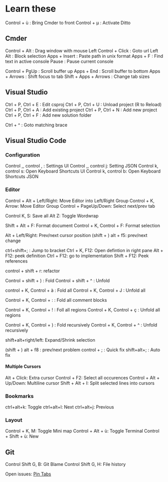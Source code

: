 # Learn these

Control + ù : Bring Cmder to front
Control + µ : Activate Ditto

## Cmder

Control + Alt : Drag window with mouse
Left Control + Click : Goto url
Left Alt : Block selection
Apps + Insert : Paste path in unix format
Apps + F : Find text in active console
Pause : Pause current console

Control + PgUp : Scroll buffer up
Apps + End : Scroll buffer to bottom
Apps + Arrows : Shift focus to tab
Shift + Apps + Arrows : Change tab sizes

## Visual Studio

Ctrl + P, Ctrl + E : Edit csproj
Ctrl + P, Ctrl + U : Unload project (R to Reload)
Ctrl + P, Ctrl + A : Add existing project
Ctrl + P, Ctrl + N : Add new project
Ctrl + P, Ctrl + F : Add new solution folder

Ctrl + ^ : Goto matching brace


## Visual Studio Code

### Configuration

Control ,, control , : Settings UI
Control ,, control j: Setting JSON
Control k, control s: Open Keyboard Shortcuts UI
Control k, control b: Open Keyboard Shortcuts JSON

### Editor

Control + Alt + Left/Right: Move Editor into Left/Right Group
Control + K, Arrow: Move Editor Group
Control + PageUp/Down: Select next/prev tab

Control K, S: Save all
Alt Z: Toggle Wordwrap

Shift + Alt + F: Format document
Control + K, Control + F: Format selection

Alt + Left/Right: Prev/next cursor position
(shift + ) alt + f5: prev/next change


ctrl+shift+; : Jump to bracket
Ctrl + K, F12: Open defintion in right pane
Alt + F12: peek definition
Ctrl + F12: go to implementation
Shift + F12: Peek references

control + shift + r: refactor

Control + shift + ) : Fold
Control + shift + ^ : Unfold

control + K, Control + à : Fold all
Control + K, Control + J : Unfold all

Control + K, Control + : : Fold all comment blocks

Control + K, Control + ! : Foll all regions
Control + K, Control + ç : Unfold all regions

Control + K, Control + ) : Fold recursively
Control + K, Control + ^ : Unfold recursively


shift+alt+right/left: Expand/Shrink selection

(shift + ) alt + f8 : prev/next problem
control + ; : Quick fix
shift+alt+; : Auto fix


#### Multiple Cursors

Alt + Click: Extra cursor
Control + F2: Select all occurences
Control + Alt + Up/Down: Multiline cursor
Shift + Alt + I: Split selected lines into cursors


### Bookmarks

ctrl+alt+k: Toggle
ctrl+alt+l: Next
ctrl+alt+j: Previous

### Layout

Control + K, M: Toggle Mini map
Control + Alt + ù: Toggle Terminal
Control + Shift + ù: New


## Git

Control Shift G, B: Git Blame
Control Shift G, H: File history


Open issues:
[Pin Tabs](https://github.com/Microsoft/vscode/issues/12622)

